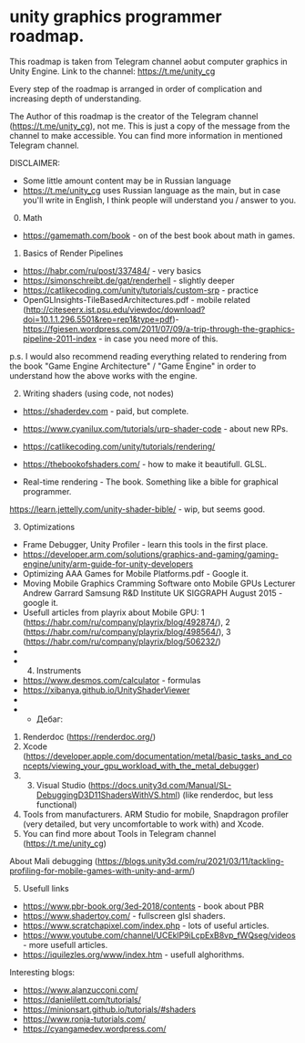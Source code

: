# unity graphics programmer roadmap.

This roadmap is taken from Telegram channel aobut computer graphics in Unity Engine.
Link to the channel: https://t.me/unity_cg

Every step of the roadmap is arranged in order of complication and increasing depth of understanding. 

The Author of this roadmap is the creator of the Telegram channel (https://t.me/unity_cg), not me. This is just a copy of the message from the channel to make accessible. You can find more information in mentioned Telegram channel.

DISCLAIMER:
- Some little amount content may be in Russian language
- https://t.me/unity_cg uses Russian language as the main, but in case you'll write in English, I think people will understand you / answer to you.

0. Math
- https://gamemath.com/book - on of the best book about math in games.

1. Basics of Render Pipelines
- https://habr.com/ru/post/337484/ - very basics
- https://simonschreibt.de/gat/renderhell - slightly deeper
- https://catlikecoding.com/unity/tutorials/custom-srp - practice
- OpenGLInsights-TileBasedArchitectures.pdf - mobile related
 (http://citeseerx.ist.psu.edu/viewdoc/download?doi=10.1.1.296.5501&rep=rep1&type=pdf)- https://fgiesen.wordpress.com/2011/07/09/a-trip-through-the-graphics-pipeline-2011-index - in case you need more of this.

p.s. I would also recommend reading everything related to rendering from the book "Game Engine Architecture" / "Game Engine" in order to understand how the above works with the engine.

2. Writing shaders (using code, not nodes)
- https://shaderdev.com - paid, but complete.
- https://www.cyanilux.com/tutorials/urp-shader-code - about new RPs.
- https://catlikecoding.com/unity/tutorials/rendering/
- https://thebookofshaders.com/ - how to make it beautifull. GLSL.

- Real-time rendering - The book. Something like a bible for graphical programmer.

https://learn.jettelly.com/unity-shader-bible/ - wip, but seems good.

3. Optimizations
- Frame Debugger, Unity Profiler - learn this tools in the first place.
- https://developer.arm.com/solutions/graphics-and-gaming/gaming-engine/unity/arm-guide-for-unity-developers
- Optimizing AAA Games for Mobile Platforms.pdf - Google it.
- Moving Mobile Graphics Cramming Software onto Mobile GPUs Lecturer Andrew Garrard Samsung R&D Institute UK SIGGRAPH August 2015 - google it.
- Usefull articles from playrix about Mobile GPU: 1 (https://habr.com/ru/company/playrix/blog/492874/), 2 (https://habr.com/ru/company/playrix/blog/498564/), 3 (https://habr.com/ru/company/playrix/blog/506232/)
- 
- 4. Instruments
- https://www.desmos.com/calculator - formulas
- https://xibanya.github.io/UnityShaderViewer 
- 
- - Дебаг:
1. Renderdoc (https://renderdoc.org/)
2. Xcode (https://developer.apple.com/documentation/metal/basic_tasks_and_concepts/viewing_your_gpu_workload_with_the_metal_debugger)
3. 3. Visual Studio (https://docs.unity3d.com/Manual/SL-DebuggingD3D11ShadersWithVS.html) (like renderdoc, but less functional) 
4. Tools from manufacturers. ARM Studio for mobile, Snapdragon profiler (very detailed, but very uncomfortable to work with) and Xcode. 
5. You can find more about Tools in Telegram channel (https://t.me/unity_cg)

About Mali debugging (https://blogs.unity3d.com/ru/2021/03/11/tackling-profiling-for-mobile-games-with-unity-and-arm/)

5. Usefull links
- https://www.pbr-book.org/3ed-2018/contents - book about PBR
- https://www.shadertoy.com/ - fullscreen glsl shaders.
- https://www.scratchapixel.com/index.php - lots of useful articles.
- https://www.youtube.com/channel/UCEklP9iLcpExB8vp_fWQseg/videos - more usefull articles.
- https://iquilezles.org/www/index.htm - usefull alghorithms.

Interesting blogs:
- https://www.alanzucconi.com/
- https://danielilett.com/tutorials/
- https://minionsart.github.io/tutorials/#shaders
- https://www.ronja-tutorials.com/
- https://cyangamedev.wordpress.com/
